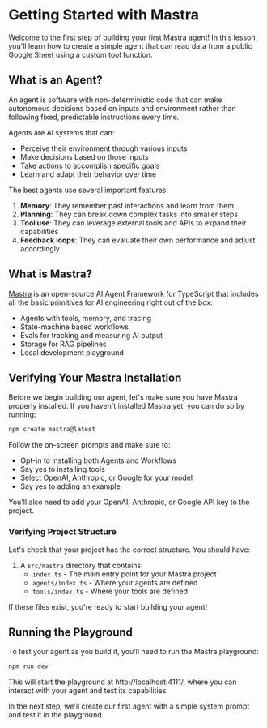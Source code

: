 # Getting Started with Mastra

Welcome to the first step of building your first Mastra agent! In this lesson, you'll learn how to create a simple agent that can read data from a public Google Sheet using a custom tool function.

## What is an Agent?

An agent is software with non-deterministic code that can make autonomous decisions based on inputs and environment rather than following fixed, predictable instructions every time.

Agents are AI systems that can:

- Perceive their environment through various inputs
- Make decisions based on those inputs
- Take actions to accomplish specific goals
- Learn and adapt their behavior over time

The best agents use several important features:

1. **Memory**: They remember past interactions and learn from them
2. **Planning**: They can break down complex tasks into smaller steps
3. **Tool use**: They can leverage external tools and APIs to expand their capabilities
4. **Feedback loops**: They can evaluate their own performance and adjust accordingly

## What is Mastra?

[Mastra](https://github.com/mastra-ai/mastra) is an open-source AI Agent Framework for TypeScript that includes all the basic primitives for AI engineering right out of the box:

- Agents with tools, memory, and tracing
- State-machine based workflows
- Evals for tracking and measuring AI output
- Storage for RAG pipelines
- Local development playground

## Verifying Your Mastra Installation

Before we begin building our agent, let's make sure you have Mastra properly installed. If you haven't installed Mastra yet, you can do so by running:

```bash
npm create mastra@latest
```

Follow the on-screen prompts and make sure to:

- Opt-in to installing both Agents and Workflows
- Say yes to installing tools
- Select OpenAI, Anthropic, or Google for your model
- Say yes to adding an example

You'll also need to add your OpenAI, Anthropic, or Google API key to the project.

### Verifying Project Structure

Let's check that your project has the correct structure. You should have:

1. A `src/mastra` directory that contains:
   - `index.ts` - The main entry point for your Mastra project
   - `agents/index.ts` - Where your agents are defined
   - `tools/index.ts` - Where your tools are defined

If these files exist, you're ready to start building your agent!

## Running the Playground

To test your agent as you build it, you'll need to run the Mastra playground:

```bash
npm run dev
```

This will start the playground at http://localhost:4111/, where you can interact with your agent and test its capabilities.

In the next step, we'll create our first agent with a simple system prompt and test it in the playground.
